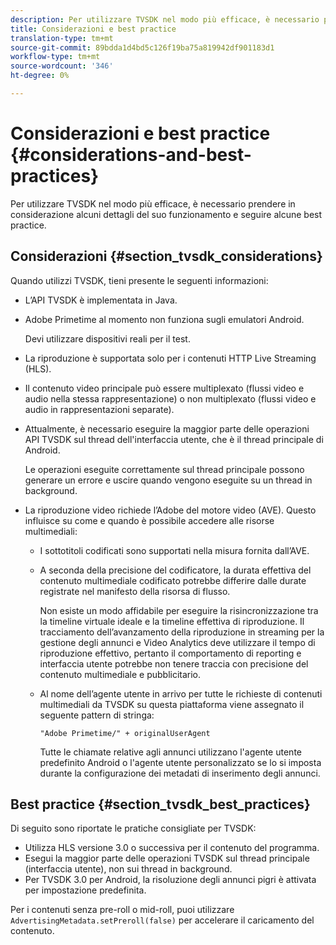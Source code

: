 ```yaml
---
description: Per utilizzare TVSDK nel modo più efficace, è necessario prendere in considerazione alcuni dettagli del suo funzionamento e seguire alcune best practice.
title: Considerazioni e best practice
translation-type: tm+mt
source-git-commit: 89bdda1d4bd5c126f19ba75a819942df901183d1
workflow-type: tm+mt
source-wordcount: '346'
ht-degree: 0%

---
```



# Considerazioni e best practice {#considerations-and-best-practices}

Per utilizzare TVSDK nel modo più efficace, è necessario prendere in considerazione alcuni dettagli del suo funzionamento e seguire alcune best practice.

## Considerazioni {#section_tvsdk_considerations}

Quando utilizzi TVSDK, tieni presente le seguenti informazioni:

* L’API TVSDK è implementata in Java.
* Adobe Primetime al momento non funziona sugli emulatori Android.

   Devi utilizzare dispositivi reali per il test.
* La riproduzione è supportata solo per i contenuti HTTP Live Streaming (HLS).
* Il contenuto video principale può essere multiplexato (flussi video e audio nella stessa rappresentazione) o non multiplexato (flussi video e audio in rappresentazioni separate).
* Attualmente, è necessario eseguire la maggior parte delle operazioni API TVSDK sul thread dell&#39;interfaccia utente, che è il thread principale di Android.

   Le operazioni eseguite correttamente sul thread principale possono generare un errore e uscire quando vengono eseguite su un thread in background.
* La riproduzione video richiede l’Adobe del motore video (AVE). Questo influisce su come e quando è possibile accedere alle risorse multimediali:

   * I sottotitoli codificati sono supportati nella misura fornita dall’AVE.
   * A seconda della precisione del codificatore, la durata effettiva del contenuto multimediale codificato potrebbe differire dalle durate registrate nel manifesto della risorsa di flusso.

      Non esiste un modo affidabile per eseguire la risincronizzazione tra la timeline virtuale ideale e la timeline effettiva di riproduzione. Il tracciamento dell’avanzamento della riproduzione in streaming per la gestione degli annunci e Video Analytics deve utilizzare il tempo di riproduzione effettivo, pertanto il comportamento di reporting e interfaccia utente potrebbe non tenere traccia con precisione del contenuto multimediale e pubblicitario.
   * Al nome dell’agente utente in arrivo per tutte le richieste di contenuti multimediali da TVSDK su questa piattaforma viene assegnato il seguente pattern di stringa:

      ```
      "Adobe Primetime/" + originalUserAgent
      ```

      Tutte le chiamate relative agli annunci utilizzano l&#39;agente utente predefinito Android o l&#39;agente utente personalizzato se lo si imposta durante la configurazione dei metadati di inserimento degli annunci.

## Best practice {#section_tvsdk_best_practices}

Di seguito sono riportate le pratiche consigliate per TVSDK:

* Utilizza HLS versione 3.0 o successiva per il contenuto del programma.
* Esegui la maggior parte delle operazioni TVSDK sul thread principale (interfaccia utente), non sui thread in background.
* Per TVSDK 3.0 per Android, la risoluzione degli annunci pigri è attivata per impostazione predefinita.

Per i contenuti senza pre-roll o mid-roll, puoi utilizzare `AdvertisingMetadata.setPreroll(false)` per accelerare il caricamento del contenuto.